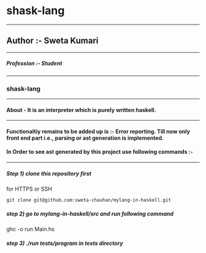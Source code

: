 # shask-lang

--------------------------
## Author :- Sweta Kumari
-------------------------  

##### Profession :- Student
-------------------------



### shask-lang
--------------

#### About - It is an interpreter which is purely written haskell.
------------------------------------------------------------------


#### Functionaltiy remains to be added up is :- Error reporting. Till now only front end part i.e., parsing or ast generation is implemented.


#### In Order to see ast generated by this project use following commands :-
----------------------------------------------------------------------------

##### Step 1) clone this repository first
 
for HTTPS or SSH
	
	git clone git@github.com:sweta-chauhan/mylang-in-haskell.git



##### step 2) go to mylang-in-haskell/src and run following command

ghc -o run Main.hs


##### step 3) ./run tests/program in tests directory
